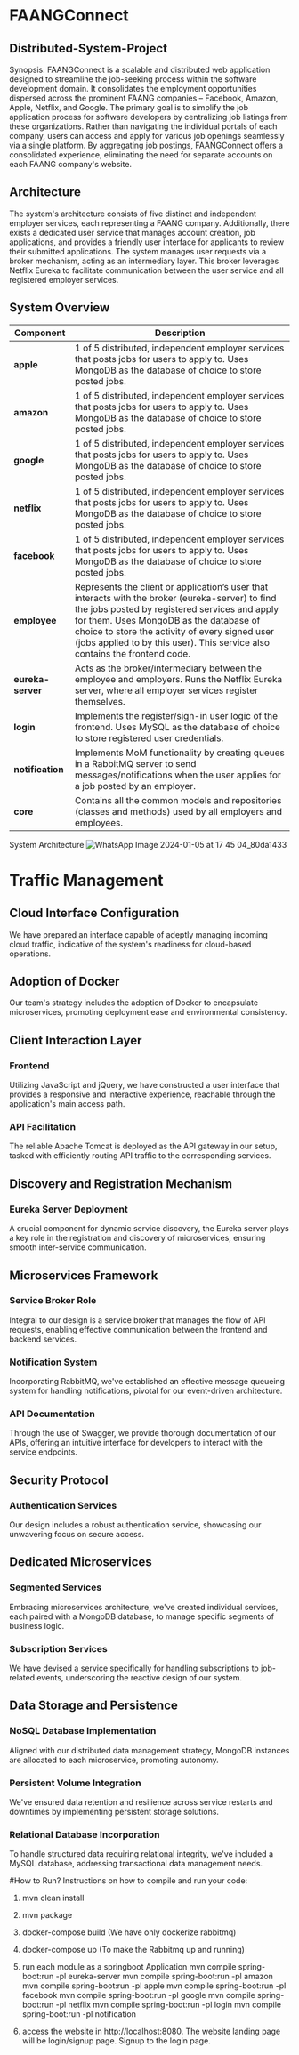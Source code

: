 # FAANGConnect

## Distributed-System-Project
Synopsis:
FAANGConnect is a scalable and distributed web application designed to streamline the job-seeking process within the software development domain. It consolidates the employment opportunities dispersed across the prominent FAANG companies – Facebook, Amazon, Apple, Netflix, and Google. The primary goal is to simplify the job application process for software developers by centralizing job listings from these organizations. Rather than navigating the individual portals of each company, users can access and apply for various job openings seamlessly via a single platform. By aggregating job postings, FAANGConnect offers a consolidated experience, eliminating the need for separate accounts on each FAANG company's website.

## Architecture

The system's architecture consists of five distinct and independent employer services, each representing a FAANG company. Additionally, there exists a dedicated user service that manages account creation, job applications, and provides a friendly user interface for applicants to review their submitted applications. The system manages user requests via a broker mechanism, acting as an intermediary layer. This broker leverages Netflix Eureka to facilitate communication between the user service and all registered employer services.



## System Overview
| Component          | Description                                                                                                                                                                                                                             |
|--------------------|-----------------------------------------------------------------------------------------------------------------------------------------------------------------------------------------------------------------------------------------|
| **apple**          | 1 of 5 distributed, independent employer services that posts jobs for users to apply to. Uses MongoDB as the database of choice to store posted jobs.                                                                                    |
| **amazon**         | 1 of 5 distributed, independent employer services that posts jobs for users to apply to. Uses MongoDB as the database of choice to store posted jobs.                                                                                    |
| **google**         | 1 of 5 distributed, independent employer services that posts jobs for users to apply to. Uses MongoDB as the database of choice to store posted jobs.                                                                                    |
| **netflix**        | 1 of 5 distributed, independent employer services that posts jobs for users to apply to. Uses MongoDB as the database of choice to store posted jobs.                                                                                    |
| **facebook**       | 1 of 5 distributed, independent employer services that posts jobs for users to apply to. Uses MongoDB as the database of choice to store posted jobs.                                                                                    |
| **employee**       | Represents the client or application’s user that interacts with the broker (eureka-server) to find the jobs posted by registered services and apply for them. Uses MongoDB as the database of choice to store the activity of every signed user (jobs applied to by this user). This service also contains the frontend code. |
| **eureka-server**  | Acts as the broker/intermediary between the employee and employers. Runs the Netflix Eureka server, where all employer services register themselves.                                                                                                |
| **login**          | Implements the register/sign-in user logic of the frontend. Uses MySQL as the database of choice to store registered user credentials.                                                                                                   |
| **notification**   | Implements MoM functionality by creating queues in a RabbitMQ server to send messages/notifications when the user applies for a job posted by an employer.                                                                                |
| **core**           | Contains all the common models and repositories (classes and methods) used by all employers and employees.   |


System Architecture
![WhatsApp Image 2024-01-05 at 17 45 04_80da1433](https://github.com/ridhima-singh-dev/Distributed-System-Project/assets/31386972/d87546bb-8159-4336-9200-2f83d6da4f4e)


# Traffic Management

## Cloud Interface Configuration
We have prepared an interface capable of adeptly managing incoming cloud traffic, indicative of the system's readiness for cloud-based operations.

## Adoption of Docker
Our team's strategy includes the adoption of Docker to encapsulate microservices, promoting deployment ease and environmental consistency.

## Client Interaction Layer
### Frontend
Utilizing JavaScript and jQuery, we have constructed a user interface that provides a responsive and interactive experience, reachable through the application's main access path.

### API Facilitation
The reliable Apache Tomcat is deployed as the API gateway in our setup, tasked with efficiently routing API traffic to the corresponding services.

## Discovery and Registration Mechanism
### Eureka Server Deployment
A crucial component for dynamic service discovery, the Eureka server plays a key role in the registration and discovery of microservices, ensuring smooth inter-service communication.

## Microservices Framework
### Service Broker Role
Integral to our design is a service broker that manages the flow of API requests, enabling effective communication between the frontend and backend services.

### Notification System
Incorporating RabbitMQ, we've established an effective message queueing system for handling notifications, pivotal for our event-driven architecture.

### API Documentation
Through the use of Swagger, we provide thorough documentation of our APIs, offering an intuitive interface for developers to interact with the service endpoints.

## Security Protocol
### Authentication Services
Our design includes a robust authentication service, showcasing our unwavering focus on secure access.

## Dedicated Microservices
### Segmented Services
Embracing microservices architecture, we've created individual services, each paired with a MongoDB database, to manage specific segments of business logic.

### Subscription Services
We have devised a service specifically for handling subscriptions to job-related events, underscoring the reactive design of our system.

## Data Storage and Persistence
### NoSQL Database Implementation
Aligned with our distributed data management strategy, MongoDB instances are allocated to each microservice, promoting autonomy.

### Persistent Volume Integration
We've ensured data retention and resilience across service restarts and downtimes by implementing persistent storage solutions.

### Relational Database Incorporation
To handle structured data requiring relational integrity, we've included a MySQL database, addressing transactional data management needs.

#How to Run?
Instructions on how to compile and run your code:

1. mvn clean install
2. mvn package
3. docker-compose build (We have only dockerize rabbitmq)
4. docker-compose up (To make the Rabbitmq up and running)
5. run each module as a springboot Application 
mvn compile spring-boot:run -pl eureka-server
mvn compile spring-boot:run -pl amazon
mvn compile spring-boot:run -pl apple
mvn compile spring-boot:run -pl facebook
mvn compile spring-boot:run -pl google
mvn compile spring-boot:run -pl netflix
mvn compile spring-boot:run -pl login
mvn compile spring-boot:run -pl notification

6. access the website in http://localhost:8080.
The website landing page will be login/signup page.
Signup to the login page.






